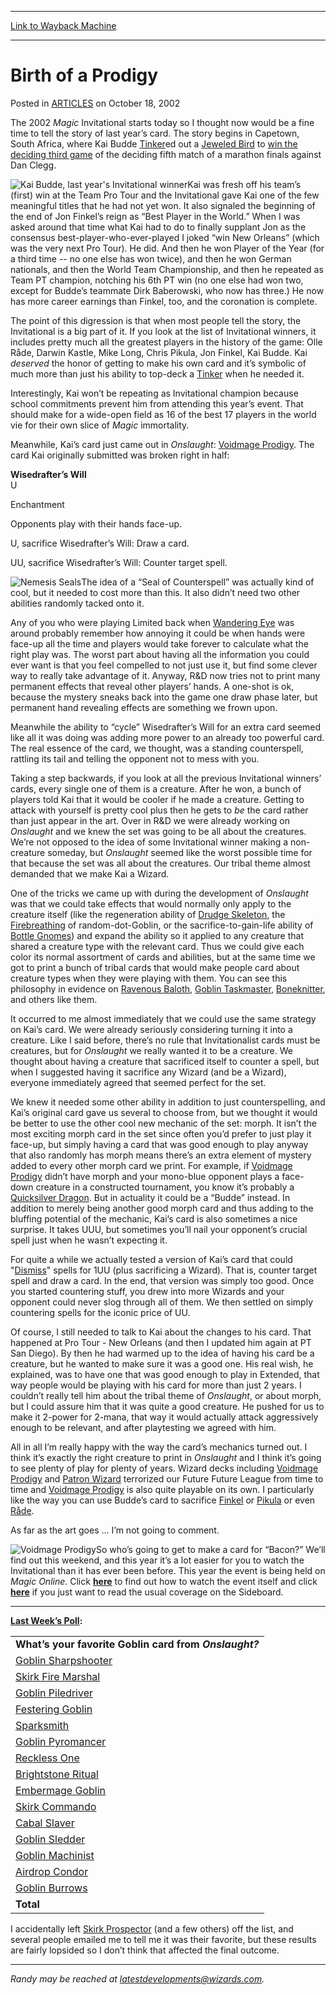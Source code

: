 
---
[Link to Wayback Machine](https://web.archive.org/web/20160315154717/http://magic.wizards.com/en/articles/archive/birth-prodigy-2002-10-18)

[_metadata_:generator]:- "Drupal 7 (http://drupal.org)"
[_metadata_:node]:- "287721"
[_metadata_:publish_date]:- "2002-10-18"
[_metadata_:source]:- "div-main-content"
[_metadata_:title]:- "Birth of a Prodigy"
[_metadata_:wayback_capture_timestamp]:- "2016-03-15 15:47:17"
[_metadata_:wayback_raw_url]:- "https://web.archive.org/web/20160315154717id_/http://magic.wizards.com/en/articles/archive/birth-prodigy-2002-10-18"
[_metadata_:wayback_url]:- "http://magic.wizards.com/en/articles/archive/birth-prodigy-2002-10-18"
---


Birth of a Prodigy
==================



 Posted in [ARTICLES](/en/articles)
 on October 18, 2002 











The 2002 *Magic* Invitational starts today so I thought now would be a fine time to tell the story of last year’s card. The story begins in Capetown, South Africa, where Kai Budde [Tinker](http://gatherer.wizards.com/Pages/Card/Details.aspx?name=Tinker)ed out a [Jeweled Bird](http://gatherer.wizards.com/Pages/Card/Details.aspx?name=Jeweled+Bird) to [win the deciding third game](http://archive.wizards.com/sideboard/article.asp?x=mi01%5C796finals5) of the deciding fifth match of a marathon finals against Dan Clegg.


![Kai Budde, last year's Invitational winner](https://media.wizards.com/legacy/global/images/mtgcom_daily_rb42_pic1_en.jpg)Kai was fresh off his team’s (first) win at the Team Pro Tour and the Invitational gave Kai one of the few meaningful titles that he had not yet won. It also signaled the beginning of the end of Jon Finkel’s reign as “Best Player in the World.” When I was asked around that time what Kai had to do to finally supplant Jon as the consensus best-player-who-ever-played I joked “win New Orleans” (which was the very next Pro Tour). He did. And then he won Player of the Year (for a third time -- no one else has won twice), and then he won German nationals, and then the World Team Championship, and then he repeated as Team PT champion, notching his 6th PT win (no one else had won two, except for Budde’s teammate Dirk Baberowski, who now has three.) He now has more career earnings than Finkel, too, and the coronation is complete.


The point of this digression is that when most people tell the story, the Invitational is a big part of it. If you look at the list of Invitational winners, it includes pretty much all the greatest players in the history of the game: Olle Råde, Darwin Kastle, Mike Long, Chris Pikula, Jon Finkel, Kai Budde. Kai *deserved* the honor of getting to make his own card and it’s symbolic of much more than just his ability to top-deck a [Tinker](http://gatherer.wizards.com/Pages/Card/Details.aspx?name=Tinker) when he needed it.


Interestingly, Kai won’t be repeating as Invitational champion because school commitments prevent him from attending this year’s event. That should make for a wide-open field as 16 of the best 17 players in the world vie for their own slice of *Magic* immortality.


Meanwhile, Kai’s card just came out in *Onslaught*: [Voidmage Prodigy](http://gatherer.wizards.com/Pages/Card/Details.aspx?name=Voidmage+Prodigy). The card Kai originally submitted was broken right in half:


**Wisedrafter’s Will**  
 U  

Enchantment  

Opponents play with their hands face-up.  

U, sacrifice Wisedrafter’s Will: Draw a card.  

UU, sacrifice Wisedrafter’s Will: Counter target spell.


![Nemesis Seals](https://media.wizards.com/legacy/global/images/mtgcom_daily_rb42_pic2_en.jpg)The idea of a “Seal of Counterspell” was actually kind of cool, but it needed to cost more than this. It also didn’t need two other abilities randomly tacked onto it.


Any of you who were playing Limited back when [Wandering Eye](http://gatherer.wizards.com/Pages/Card/Details.aspx?name=Wandering+Eye) was around probably remember how annoying it could be when hands were face-up all the time and players would take forever to calculate what the right play was. The worst part about having all the information you could ever want is that you feel compelled to not just use it, but find some clever way to really take advantage of it. Anyway, R&D now tries not to print many permanent effects that reveal other players’ hands. A one-shot is ok, because the mystery sneaks back into the game one draw phase later, but permanent hand revealing effects are something we frown upon.


Meanwhile the ability to “cycle” Wisedrafter’s Will for an extra card seemed like all it was doing was adding more power to an already too powerful card. The real essence of the card, we thought, was a standing counterspell, rattling its tail and telling the opponent not to mess with you.


Taking a step backwards, if you look at all the previous Invitational winners’ cards, every single one of them is a creature. After he won, a bunch of players told Kai that it would be cooler if he made a creature. Getting to attack with yourself is pretty cool plus then he gets to *be* the card rather than just appear in the art. Over in R&D we were already working on *Onslaught* and we knew the set was going to be all about the creatures. We’re not opposed to the idea of some Invitational winner making a non-creature someday, but *Onslaught* seemed like the worst possible time for that because the set was all about the creatures. Our tribal theme almost demanded that we make Kai a Wizard.


One of the tricks we came up with during the development of *Onslaught* was that we could take effects that would normally only apply to the creature itself (like the regeneration ability of [Drudge Skeleton](http://gatherer.wizards.com/Pages/Card/Details.aspx?name=Drudge+Skeleton), the [Firebreathing](http://gatherer.wizards.com/Pages/Card/Details.aspx?name=Firebreathing) of random-dot-Goblin, or the sacrifice-to-gain-life ability of [Bottle Gnomes](http://gatherer.wizards.com/Pages/Card/Details.aspx?name=Bottle+Gnomes)) and expand the ability so it applied to any creature that shared a creature type with the relevant card. Thus we could give each color its normal assortment of cards and abilities, but at the same time we got to print a bunch of tribal cards that would make people card about creature types when they were playing with them. You can see this philosophy in evidence on [Ravenous Baloth](http://gatherer.wizards.com/Pages/Card/Details.aspx?name=Ravenous+Baloth), [Goblin Taskmaster](http://gatherer.wizards.com/Pages/Card/Details.aspx?name=Goblin+Taskmaster), [Boneknitter](http://gatherer.wizards.com/Pages/Card/Details.aspx?name=Boneknitter), and others like them.


It occurred to me almost immediately that we could use the same strategy on Kai’s card. We were already seriously considering turning it into a creature. Like I said before, there’s no rule that Invitationalist cards must be creatures, but for *Onslaught* we really wanted it to be a creature. We thought about having a creature that sacrificed itself to counter a spell, but when I suggested having it sacrifice any Wizard (and be a Wizard), everyone immediately agreed that seemed perfect for the set.


We knew it needed some other ability in addition to just counterspelling, and Kai’s original card gave us several to choose from, but we thought it would be better to use the other cool new mechanic of the set: morph. It isn’t the most exciting morph card in the set since often you’d prefer to just play it face-up, but simply having a card that was good enough to play anyway that also randomly has morph means there’s an extra element of mystery added to every other morph card we print. For example, if [Voidmage Prodigy](http://gatherer.wizards.com/Pages/Card/Details.aspx?name=Voidmage+Prodigy) didn’t have morph and your mono-blue opponent plays a face-down creature in a constructed tournament, you know it’s probably a [Quicksilver Dragon](http://gatherer.wizards.com/Pages/Card/Details.aspx?name=Quicksilver+Dragon). But in actuality it could be a “Budde” instead. In addition to merely being another good morph card and thus adding to the bluffing potential of the mechanic, Kai’s card is also sometimes a nice surprise. It takes UUU, but sometimes you’ll nail your opponent’s crucial spell just when he wasn’t expecting it.


For quite a while we actually tested a version of Kai’s card that could "[Dismiss](http://gatherer.wizards.com/Pages/Card/Details.aspx?name=Dismiss)" spells for 1UU (plus sacrificing a Wizard). That is, counter target spell and draw a card. In the end, that version was simply too good. Once you started countering stuff, you drew into more Wizards and your opponent could never slog through all of them. We then settled on simply countering spells for the iconic price of UU.


Of course, I still needed to talk to Kai about the changes to his card. That happened at Pro Tour - New Orleans (and then I updated him again at PT San Diego). By then he had warmed up to the idea of having his card be a creature, but he wanted to make sure it was a good one. His real wish, he explained, was to have one that was good enough to play in Extended, that way people would be playing with his card for more than just 2 years. I couldn’t really tell him about the tribal theme of *Onslaught*, or about morph, but I could assure him that it was quite a good creature. He pushed for us to make it 2-power for 2-mana, that way it would actually attack aggressively enough to be relevant, and after playtesting we agreed with him.


All in all I’m really happy with the way the card’s mechanics turned out. I think it’s exactly the right creature to print in *Onslaught* and I think it’s going to see plenty of play for plenty of years. Wizard decks including [Voidmage Prodigy](http://gatherer.wizards.com/Pages/Card/Details.aspx?name=Voidmage+Prodigy) and [Patron Wizard](http://gatherer.wizards.com/Pages/Card/Details.aspx?name=Patron+Wizard) terrorized our Future Future League from time to time and [Voidmage Prodigy](http://gatherer.wizards.com/Pages/Card/Details.aspx?name=Voidmage+Prodigy) is also quite playable on its own. I particularly like the way you can use Budde’s card to sacrifice [Finkel](http://gatherer.wizards.com/Pages/Card/Details.aspx?multiverseid=126333) or [Pikula](http://gatherer.wizards.com/Pages/Card/Details.aspx?multiverseid=26591) or even [Råde](http://gatherer.wizards.com/Pages/Card/Details.aspx?multiverseid=35062).


As far as the art goes … I’m not going to comment.


![Voidmage Prodigy](https://media.wizards.com/legacy/global/images/mtgcom_daily_rb42_pic3_en.jpg)So who’s going to get to make a card for “Bacon?” We’ll find out this weekend, and this year it’s a lot easier for you to watch the Invitational than it has ever been before. This year the event is being held on *Magic Online*. Click **[here](http://archive.wizards.com/Magic/TCG/Article.aspx?x=magic/magiconline/inv02replay)** to find out how to watch the event itself and click **[here](http://archive.wizards.com/Magic/Magazine/Article.aspx?x=sideboard/events/mi02)** if you just want to read the usual coverage on the Sideboard.




---

**[Last Week’s Poll](http://archive.wizards.com/Magic/Magazine/Article.aspx?x=mtgcom/daily/rb41):**




|  |
| --- |
| **What’s your favorite Goblin card from *Onslaught?*** |
| [Goblin Sharpshooter](http://gatherer.wizards.com/Pages/Card/Details.aspx?name=Goblin+Sharpshooter) | 1209 | 34.0% |
| [Skirk Fire Marshal](http://gatherer.wizards.com/Pages/Card/Details.aspx?name=Skirk+Fire+Marshal) | 615 | 17.3% |
| [Goblin Piledriver](http://gatherer.wizards.com/Pages/Card/Details.aspx?name=Goblin+Piledriver) | 412 | 11.6% |
| [Festering Goblin](http://gatherer.wizards.com/Pages/Card/Details.aspx?name=Festering+Goblin) | 229 | 6.4% |
| [Sparksmith](http://gatherer.wizards.com/Pages/Card/Details.aspx?name=Sparksmith) | 224 | 6.3% |
| [Goblin Pyromancer](http://gatherer.wizards.com/Pages/Card/Details.aspx?name=Goblin+Pyromancer) | 136 | 3.8% |
| [Reckless One](http://gatherer.wizards.com/Pages/Card/Details.aspx?name=Reckless+One) | 130 | 3.7% |
| [Brightstone Ritual](http://gatherer.wizards.com/Pages/Card/Details.aspx?name=Brightstone+Ritual) | 103 | 2.9% |
| [Embermage Goblin](http://gatherer.wizards.com/Pages/Card/Details.aspx?name=Embermage+Goblin) | 100 | 2.8% |
| [Skirk Commando](http://gatherer.wizards.com/Pages/Card/Details.aspx?name=Skirk+Commando) | 92 | 2.6% |
| [Cabal Slaver](http://gatherer.wizards.com/Pages/Card/Details.aspx?name=Cabal+Slaver) | 86 | 2.4% |
| [Goblin Sledder](http://gatherer.wizards.com/Pages/Card/Details.aspx?name=Goblin+Sledder) | 79 | 2.2% |
| [Goblin Machinist](http://gatherer.wizards.com/Pages/Card/Details.aspx?name=Goblin+Machinist) | 55 | 1.5% |
| [Airdrop Condor](http://gatherer.wizards.com/Pages/Card/Details.aspx?name=Airdrop+Condor) | 52 | 1.5% |
| [Goblin Burrows](http://gatherer.wizards.com/Pages/Card/Details.aspx?name=Goblin+Burrows) | 29 | 0.8% |
| **Total** | **3551** | **100.0%** |

I accidentally left [Skirk Prospector](http://gatherer.wizards.com/Pages/Card/Details.aspx?name=Skirk+Prospector) (and a few others) off the list, and several people emailed me to tell me it was their favorite, but these results are fairly lopsided so I don’t think that affected the final outcome.




---

*Randy may be reached at latestdevelopments@wizards.com.*





